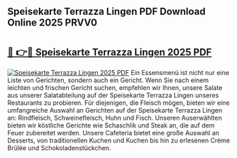 ## Speisekarte Terrazza Lingen PDF Download Online 2025 PRVV0

# <h2><a href="http://gcebud5.nevu.top/?p=Speisekarte+Terrazza+Lingen">🔗 👉🔴 Speisekarte Terrazza Lingen 2025 PDF</a></h2>

[![Speisekarte Terrazza Lingen 2025 PDF](https://i.imgur.com/dBaPXMq.png)](http://gcebud5.nevu.top/?p=Speisekarte+Terrazza+Lingen)
Ein Essensmenü ist nicht nur eine Liste von Gerichten, sondern auch ein Gericht. Wenn Sie nach einem leichten und frischen Gericht suchen, empfehlen wir Ihnen, unsere Salate aus unserer Salatabteilung auf der Speisekarte Terrazza Lingen unseres Restaurants zu probieren. Für diejenigen, die Fleisch mögen, bieten wir eine umfangreiche Auswahl an Gerichten auf der Speisekarte Terrazza Lingen an: Rindfleisch, Schweinefleisch, Huhn und Fisch. Unseren Auserwählten bieten wir köstliche Gerichte wie Schaschlik und Steak an, die auf dem Feuer zubereitet werden. Unsere Cafeteria bietet eine große Auswahl an Desserts, von traditionellen Kuchen und Kuchen bis hin zu erlesenen Crème Brûlée und Schokoladenstückchen.
